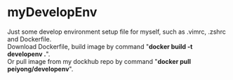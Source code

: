 # myDevelopEnv
Just some develop environment setup file for myself, such as .vimrc, .zshrc and Dockerfile.  
Download Dockerfile, build image by command "**docker build -t developenv .**".  
Or pull image from my dockhub repo by command "**docker pull peiyong/developenv**".      
